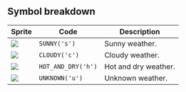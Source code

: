 <meta charset="UTF-8">

## Symbol breakdown
| Sprite | Code | Description |
| -------- | -------- | -------- |
|<img src="/codenjoy-contest/resources/lemonade/sprite/sunny.png" style="height:auto;" /> | `SUNNY('s')` | Sunny weather. | 
|<img src="/codenjoy-contest/resources/lemonade/sprite/cloudy.png" style="height:auto;" /> | `CLOUDY('c')` | Cloudy weather. | 
|<img src="/codenjoy-contest/resources/lemonade/sprite/hot_and_dry.png" style="height:auto;" /> | `HOT_AND_DRY('h')` | Hot and dry weather. | 
|<img src="/codenjoy-contest/resources/lemonade/sprite/unknown.png" style="height:auto;" /> | `UNKNOWN('u')` | Unknown weather. | 
